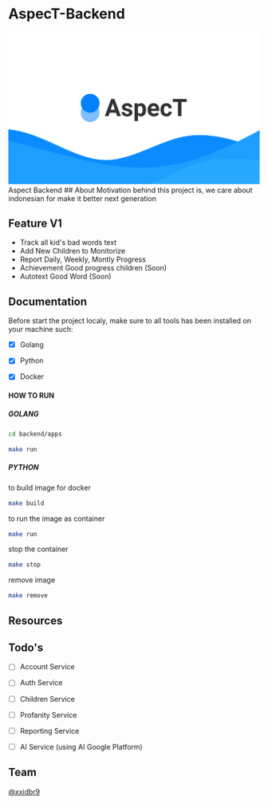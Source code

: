 # AspecT-Backend
<img src="./.github/images/Cover.jpg">
Aspect Backend
## About
 Motivation behind this project is, we care about indonesian for make it better next generation 


## Feature V1
-   Track all kid's bad words text
-   Add New Children to Monitorize
-   Report Daily, Weekly, Montly Progress
-   Achievement Good progress children (Soon)
-   Autotext Good Word (Soon)
## Documentation
Before start the project localy, make sure to all tools has been installed on your machine such:

- [X]    Golang

- [X]    Python

- [X]    Docker

#### HOW TO RUN
##### GOLANG

```bash
cd backend/apps
```
```bash
make run
```

##### PYTHON
to build image for docker
```bash
make build

```

to run the image as container

```bash
make run
```

stop the container
```bash
make stop
```

remove image 
```bash
make remove
```

## Resources

## Todo's
- [ ] Account Service

- [ ] Auth Service

- [ ] Children Service

- [ ] Profanity Service

- [ ] Reporting Service

- [ ] AI Service (using AI Google Platform)


## Team

[@xxidbr9](https://github.com/xxidbr9)